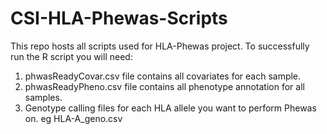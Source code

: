 # CSI-HLA-Phewas-Scripts
This repo hosts all scripts used for HLA-Phewas project. 
To successfully run the R script you will need:
1. phwasReadyCovar.csv file contains all covariates for each sample.
2. phwasReadyPheno.csv file contains all phenotype annotation for all samples. 
3. Genotype calling files for each HLA allele you want to perform Phewas on. eg HLA-A_geno.csv

